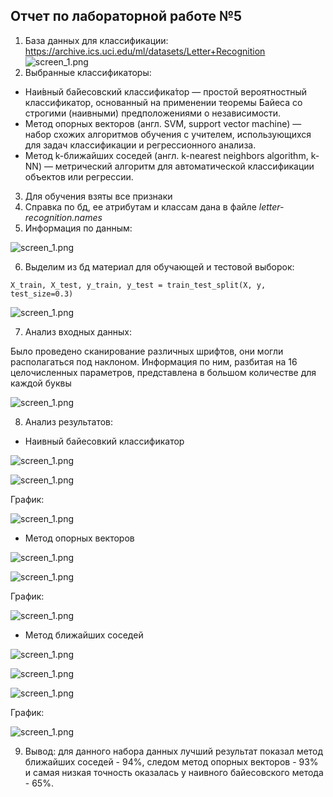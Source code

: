 ##  Отчет по лабораторной работе №5

1. База данных для классификации: https://archive.ics.uci.edu/ml/datasets/Letter+Recognition
![screen_1.png](img/img.png)
2. Выбранные классификаторы:
* Наи́вный ба́йесовский классифика́тор — простой вероятностный классификатор, основанный на применении теоремы Байеса со строгими (наивными) предположениями о независимости.
*  Метод опорных векторов (англ. SVM, support vector machine) — набор схожих алгоритмов обучения с учителем, использующихся для задач классификации и регрессионного анализа.
* Метод k-ближайших соседей (англ. k-nearest neighbors algorithm, k-NN) — метрический алгоритм для автоматической классификации объектов или регрессии.

3. Для обучения взяты все признаки
4. Справка по бд, ее атрибутам и классам дана в файле <em> letter-recognition.names </em>
5. Информация по данным:

![screen_1.png](img/img_1.png)

6. Выделим из бд материал для обучающей и тестовой выборок:

<code>X_train, X_test, y_train, y_test = train_test_split(X, y, test_size=0.3) </code>

![screen_1.png](img/img_2.png)

7. Анализ входных данных:


Было проведено сканирование различных шрифтов, они могли располагаться под наклоном.
Информация по ним, разбитая на 16 целочисленных параметров, представлена в большом количестве для каждой буквы

![screen_1.png](img/img_3.png)

8. Анализ результатов:
* Наивный байесовкий классификатор


![screen_1.png](img/img_4.png)


![screen_1.png](img/img_5.png)


График:

![screen_1.png](img/img_6.png)


* Метод опорных векторов

![screen_1.png](img/img_7.png)


![screen_1.png](img/img_8.png)


График:


![screen_1.png](img/img_9.png)

* Метод ближайших соседей


![screen_1.png](img/img_10.png)


![screen_1.png](img/img_11.png)


![screen_1.png](img/img_12.png)

График:

![screen_1.png](img/img_13.png)

9. Вывод: для данного набора данных лучший результат показал метод ближайших соседей - 94%, 
следом метод опорных векторов - 93% и самая низкая точность оказалась у наивного байесовского метода - 65%.